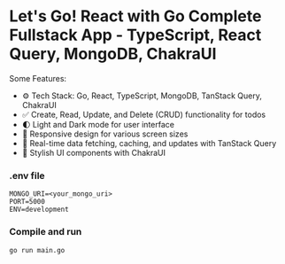 # Let's Go! React with Go Complete Fullstack App - TypeScript, React Query, MongoDB, ChakraUI

Some Features:

-   ⚙️ Tech Stack: Go, React, TypeScript, MongoDB, TanStack Query, ChakraUI
-   ✅ Create, Read, Update, and Delete (CRUD) functionality for todos
-   🌓 Light and Dark mode for user interface
-   📱 Responsive design for various screen sizes
-   🔄 Real-time data fetching, caching, and updates with TanStack Query
-   🎨 Stylish UI components with ChakraUI

### .env file

```shell
MONGO_URI=<your_mongo_uri>
PORT=5000
ENV=development
```

### Compile and run

```shell
go run main.go
```
